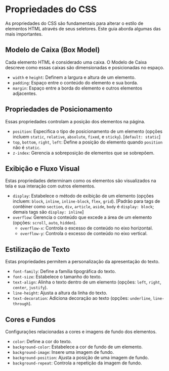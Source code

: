 # Propriedades do CSS

As propriedades do CSS são fundamentais para alterar o estilo de elementos HTML através de seus seletores. Este guia aborda algumas das mais importantes.

## Modelo de Caixa (Box Model)

Cada elemento HTML é considerado uma caixa. O Modelo de Caixa descreve como essas caixas são dimensionadas e posicionadas no espaço.

- `width` e `height`: Definem a largura e altura de um elemento.
- `padding`: Espaço entre o conteúdo do elemento e sua borda.
- `margin`: Espaço entre a borda do elemento e outros elementos adjacentes.

## Propriedades de Posicionamento

Essas propriedades controlam a posição dos elementos na página.

- `position`: Especifica o tipo de posicionamento de um elemento (opções incluem `static`, `relative`, `absolute`, `fixed`, e `sticky`). [```default: static```]
- `top`, `bottom`, `right`, `left`: Define a posição do elemento quando `position` não é `static`.
- `z-index`: Gerencia a sobreposição de elementos que se sobrepõem.

## Exibição e Fluxo Visual

Estas propriedades determinam como os elementos são visualizados na tela e sua interação com outros elementos.

- `display`: Estabelece o método de exibição de um elemento (opções incluem: `block`, `inline`, `inline-block`, `flex`, `grid`). [Padrão para tags de contêiner como `section`, `div`, `article`, `aside`, `body` é `display: block`; demais tags são `display: inline`]
- `overflow`: Gerencia o conteúdo que excede a área de um elemento (opções: `scroll`, `auto`, `hidden`).
    - `overflow-x`: Controla o excesso de conteúdo no eixo horizontal.
    - `overflow-y`: Controla o excesso de conteúdo no eixo vertical.

## Estilização de Texto

Estas propriedades permitem a personalização da apresentação do texto.

- `font-family`: Define a família tipográfica do texto.
- `font-size`: Estabelece o tamanho do texto.
- `text-align`: Alinha o texto dentro de um elemento (opções: `left`, `right`, `center`, `justify`).
- `line-height`: Ajusta a altura da linha do texto.
- `text-decoration`: Adiciona decoração ao texto (opções: `underline`, `line-through`).

## Cores e Fundos

Configurações relacionadas a cores e imagens de fundo dos elementos.

- `color`: Define a cor do texto.
- `background-color`: Estabelece a cor de fundo de um elemento.
- `background-image`: Insere uma imagem de fundo.
- `background-position`: Ajusta a posição de uma imagem de fundo.
- `background-repeat`: Controla a repetição da imagem de fundo.
